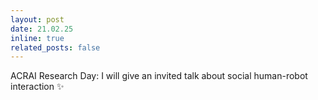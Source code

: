 ```yaml
---
layout: post
date: 21.02.25
inline: true
related_posts: false
---
```


ACRAI Research Day: I will give an invited talk about social human-robot interaction ✨
